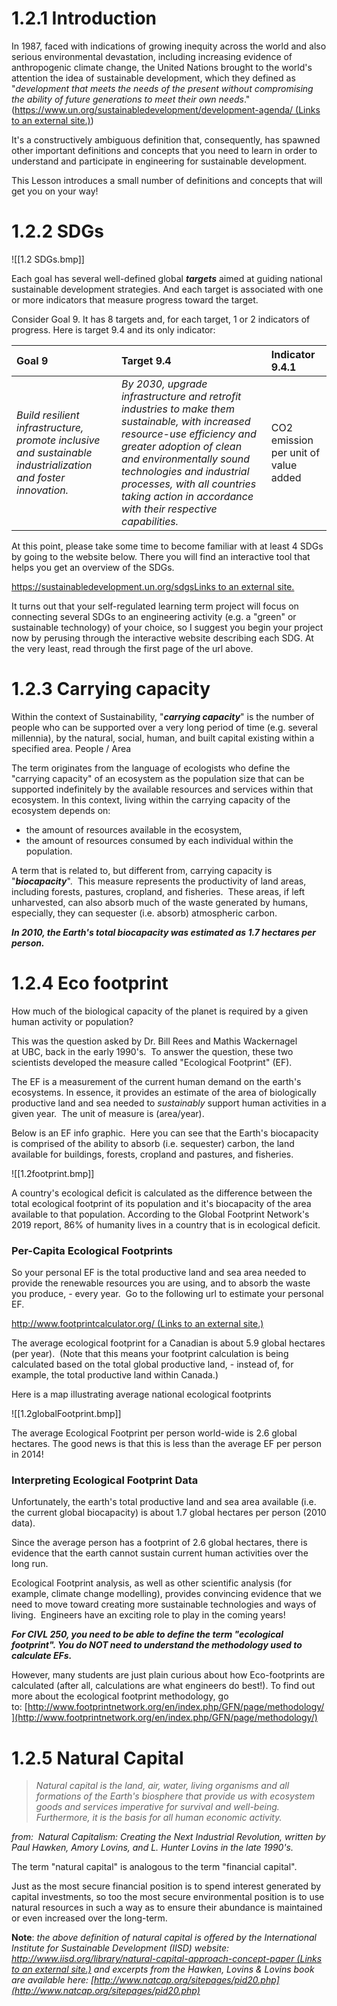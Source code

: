 # 1.2.1 Introduction
In 1987, faced with indications of growing inequity across the world and also serious environmental devastation, including increasing evidence of anthropogenic climate change, the United Nations brought to the world's attention the idea of sustainable development, which they defined as "_development that meets the needs of the present without compromising the ability of future generations to meet their own needs_." ([https://www.un.org/sustainabledevelopment/development-agenda/ (Links to an external site.)](https://www.un.org/sustainabledevelopment/development-agenda/)) 

It's a constructively ambiguous definition that, consequently, has spawned other important definitions and concepts that you need to learn in order to understand and participate in engineering for sustainable development.

This Lesson introduces a small number of definitions and concepts that will get you on your way!

# 1.2.2 SDGs

![[1.2 SDGs.bmp]]

Each goal has several well-defined global _**targets**_ aimed at guiding national sustainable development strategies. And each target is associated with one or more indicators that measure progress toward the target.

Consider Goal 9. It has 8 targets and, for each target, 1 or 2 indicators of progress. Here is target 9.4 and its only indicator:

| Goal 9 | Target 9.4 | Indicator 9.4.1 |
|:---|:---|:----|
|_Build resilient infrastructure, promote inclusive and sustainable industrialization and foster innovation._| _By 2030, upgrade infrastructure and retrofit industries to make them sustainable, with increased resource-use efficiency and greater adoption of clean and environmentally sound technologies and industrial processes, with all countries taking action in accordance with their respective capabilities._ |CO2 emission per unit of value added |

At this point, please take some time to become familiar with at least 4 SDGs by going to the website below. There you will find an interactive tool that helps you get an overview of the SDGs.

[https://sustainabledevelopment.un.org/sdgsLinks to an external site.](https://sustainabledevelopment.un.org/sdgs)

It turns out that your self-regulated learning term project will focus on connecting several SDGs to an engineering activity (e.g. a "green" or sustainable technology) of your choice, so I suggest you begin your project now by perusing through the interactive website describing each SDG. At the very least, read through the first page of the url above.

# 1.2.3 Carrying capacity
Within the context of Sustainability, "_**carrying capacity**_" is the number of people who can be supported over a very long period of time (e.g. several millennia), by the natural, social, human, and built capital existing within a specified area. People / Area

The term originates from the language of ecologists who define the "carrying capacity" of an ecosystem as the population size that can be supported indefinitely by the available resources and services within that ecosystem. In this context, living within the carrying capacity of the ecosystem depends on:

-   the amount of resources available in the ecosystem,
-   the amount of resources consumed by each individual within the population.

A term that is related to, but different from, carrying capacity is "_**biocapacity**_".  This measure represents the productivity of land areas, including forests, pastures, cropland, and fisheries.  These areas, if left unharvested, can also absorb much of the waste generated by humans, especially, they can sequester (i.e. absorb) atmospheric carbon.

**_In 2010, the Earth's total biocapacity was estimated as 1.7 hectares per person._**

# 1.2.4 Eco footprint
How much of the biological capacity of the planet is required by a given human activity or population?

This was the question asked by Dr. Bill Rees and Mathis Wackernagel at UBC, back in the early 1990's.  To answer the question, these two scientists developed the measure called "Ecological Footprint" (EF).

The EF is a measurement of the current human demand on the earth's ecosystems. In essence, it provides an estimate of the area of biologically productive land and sea needed to _sustainably_ support human activities in a given year.  The unit of measure is (area/year).

Below is an EF info graphic.  Here you can see that the Earth's biocapacity is comprised of the ability to absorb (i.e. sequester) carbon, the land available for buildings, forests, cropland and pastures, and fisheries.  

![[1.2footprint.bmp]]

A country's ecological deficit is calculated as the difference between the total ecological footprint of its population and it's biocapacity of the area available to that population. According to the Global Footprint Network's 2019 report, 86% of humanity lives in a country that is in ecological deficit. 

### Per-Capita Ecological Footprints

So your personal EF is the total productive land and sea area needed to provide the renewable resources you are using, and to absorb the waste you produce, - every year.  Go to the following url to estimate your personal EF.

[http://www.footprintcalculator.org/ (Links to an external site.)](http://www.footprintcalculator.org/)

The average ecological footprint for a Canadian is about 5.9 global hectares (per year).  (Note that this means your footprint calculation is being calculated based on the total global productive land, - instead of, for example, the total productive land within Canada.)

Here is a map illustrating average national ecological footprints

![[1.2globalFootprint.bmp]]

The average Ecological Footprint per person world-wide is 2.6 global hectares. The good news is that this is less than the average EF per person in 2014!  

### Interpreting Ecological Footprint Data

Unfortunately, the earth's total productive land and sea area available (i.e. the current global biocapacity) is about 1.7 global hectares per person (2010 data).  

Since the average person has a footprint of 2.6 global hectares, there is evidence that the earth cannot sustain current human activities over the long run.

Ecological Footprint analysis, as well as other scientific analysis (for example, climate change modelling), provides convincing evidence that we need to move toward creating more sustainable technologies and ways of living.  Engineers have an exciting role to play in the coming years!

**_For CIVL 250, you need to be able to define the term "ecological footprint". You do NOT need to understand the methodology used to calculate EFs._** 

However, many students are just plain curious about how Eco-footprints are calculated (after all, calculations are what engineers do best!). To find out more about the ecological footprint methodology, go to: [http://www.footprintnetwork.org/en/index.php/GFN/page/methodology/](http://www.footprintnetwork.org/en/index.php/GFN/page/methodology/)

# 1.2.5 Natural Capital

> _Natural capital is the land, air, water, living organisms and all formations of the Earth's biosphere that provide us with ecosystem goods and services imperative for survival and well-being. Furthermore, it is the basis for all human economic activity._

_from:  Natural Capitalism: Creating the Next Industrial Revolution, written by Paul Hawken, Amory Lovins, and L. Hunter Lovins in the late 1990's._

The term "natural capital" is analogous to the term "financial capital".

Just as the most secure financial position is to spend interest generated by capital investments, so too the most secure environmental position is to use natural resources in such a way as to ensure their abundance is maintained or even increased over the long-term.

**Note**: _the above definition of natural capital is offered by the International Institute for Sustainable Development (IISD) website: [http://www.iisd.org/library/natural-capital-approach-concept-paper (Links to an external site.)](http://www.iisd.org/library/natural-capital-approach-concept-paper) and excerpts from the Hawken, Lovins & Lovins book are available here: [http://www.natcap.org/sitepages/pid20.php](http://www.natcap.org/sitepages/pid20.php)_
